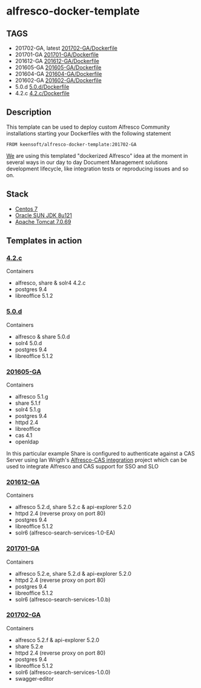# alfresco-docker-template

## TAGS

*  201702-GA, latest [201702-GA/Dockerfile](https://github.com/keensoft/alfresco-docker-template/blob/master/201701-GA/Dockerfile) 
*  201701-GA [201701-GA/Dockerfile](https://github.com/keensoft/alfresco-docker-template/blob/master/201701-GA/Dockerfile)
*  201612-GA [201612-GA/Dockerfile](https://github.com/keensoft/alfresco-docker-template/blob/master/201612-GA/Dockerfile)
*  201605-GA [201605-GA/Dockerfile](https://github.com/keensoft/alfresco-docker-template/blob/master/201605-GA/Dockerfile)
*  201604-GA [201604-GA/Dockerfile](https://github.com/keensoft/alfresco-docker-template/blob/master/201604-GA/Dockerfile)
*  201602-GA [201602-GA/Dockerfile](https://github.com/keensoft/alfresco-docker-template/blob/master/201602-GA/Dockerfile)
*  5.0.d [5.0.d/Dockerfile](https://github.com/keensoft/alfresco-docker-template/blob/master/5.0.d/Dockerfile)
*  4.2.c [4.2.c/Dockerfile](https://github.com/keensoft/alfresco-docker-template/blob/master/4.2.c/Dockerfile)

## Description

This template can be used to deploy custom Alfresco Community installations starting your Dockerfiles with the following statement

~~~~~
FROM keensoft/alfresco-docker-template:201702-GA
~~~~~

[We](http://keensoft.es/) are using this templated "dockerized Alfresco" idea at the moment in several ways in our day to day Document Management solutions development lifecycle, like integration tests or reproducing issues and so on.

## Stack

*   [Centos 7](https://hub.docker.com/_/centos/)
*   [Oracle SUN JDK 8u121](http://www.oracle.com/technetwork/java/javaseproducts/downloads/index.html)
*   [Apache Tomcat 7.0.69](https://www.apache.org/dist/tomcat/tomcat-7/v7.0.69/bin/apache-tomcat-7.0.69.tar.gz)


## Templates in action

### [4.2.c](https://github.com/keensoft/alfresco-docker-template/tree/master/templates/4.2.c)

Containers

* alfresco, share & solr4 4.2.c
* postgres 9.4
* libreoffice 5.1.2 

### [5.0.d](https://github.com/keensoft/alfresco-docker-template/tree/master/templates/5.0.d)

Containers

* alfresco & share 5.0.d
* solr4 5.0.d
* postgres 9.4
* libreoffice 5.1.2

### [201605-GA](https://github.com/keensoft/alfresco-docker-template/tree/master/templates/201605-GA)

Containers

* alfresco 5.1.g
* share 5.1.f
* solr4 5.1.g
* postgres 9.4
* httpd 2.4 
* libreoffice
* cas 4.1
* openldap

In this particular example Share is configured to authenticate against a CAS Server using Ian Wrigth's [Alfresco-CAS integration](https://github.com/wrighting/alfresco-cas) project which can be used to integrate Alfresco and CAS support for SSO and SLO

### [201612-GA](https://github.com/keensoft/alfresco-docker-template/tree/master/templates/201612-GA)

Containers

* alfresco 5.2.d, share 5.2.c & api-explorer 5.2.0
* httpd 2.4 (reverse proxy on port 80) 
* postgres 9.4 
* libreoffice 5.1.2
* solr6 (alfresco-search-services-1.0-EA)

### [201701-GA](https://github.com/keensoft/alfresco-docker-template/tree/master/templates/201701-GA)

Containers

* alfresco 5.2.e, share 5.2.d & api-explorer 5.2.0
* httpd 2.4 (reverse proxy on port 80)
* postgres 9.4  
* libreoffice 5.1.2
* solr6 (alfresco-search-services-1.0.b)

### [201702-GA](https://github.com/keensoft/alfresco-docker-template/tree/master/templates/201702-GA)

Containers

* alfresco 5.2.f & api-explorer 5.2.0
* share 5.2.e
* httpd 2.4 (reverse proxy on port 80)
* postgres 9.4
* libreoffice 5.1.2
* solr6 (alfresco-search-services-1.0.0)
* swagger-editor 


